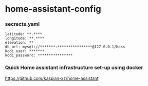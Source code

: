 # home-assistant-config

### secrects.yaml
```
latitude: **.****
longitude: **.****
elevation: **
db_url: mysql://*******:****************@127.0.0.1/hass
kodi_user: *******
kodi_password: ****************
```


### Quick Home assistant infrastructure set-up using docker
https://github.com/kaspian-xz/home-assistant
